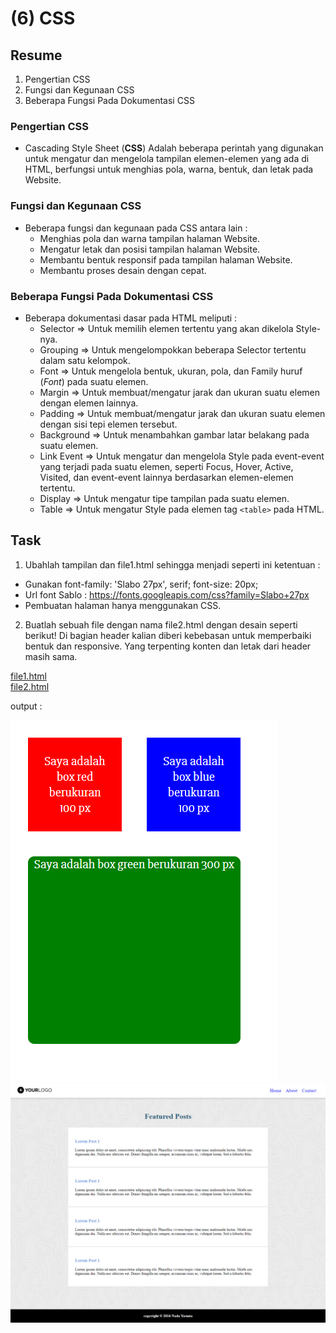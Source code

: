 # (6) CSS

## Resume
1. Pengertian CSS
2. Fungsi dan Kegunaan CSS
3. Beberapa Fungsi Pada Dokumentasi CSS

### Pengertian CSS
* Cascading Style Sheet (**CSS**) Adalah beberapa perintah yang digunakan untuk mengatur dan mengelola tampilan elemen-elemen yang ada di HTML, berfungsi untuk menghias pola, warna, bentuk, dan letak pada Website.

### Fungsi dan Kegunaan CSS
* Beberapa fungsi dan kegunaan pada CSS antara lain :
  + Menghias pola dan warna tampilan halaman Website.
  + Mengatur letak dan posisi tampilan halaman Website.
  + Membantu bentuk responsif pada tampilan halaman Website.
  + Membantu proses desain dengan cepat.

### Beberapa Fungsi Pada Dokumentasi CSS
* Beberapa dokumentasi dasar pada HTML meliputi :
  + Selector    => Untuk memilih elemen tertentu yang akan dikelola Style-nya.
  + Grouping    => Untuk mengelompokkan beberapa Selector tertentu dalam satu kelompok.
  + Font        => Untuk mengelola bentuk, ukuran, pola, dan Family huruf (_Font_) pada suatu elemen.
  + Margin      => Untuk membuat/mengatur jarak dan ukuran suatu elemen dengan elemen lainnya.
  + Padding     => Untuk membuat/mengatur jarak dan ukuran suatu elemen dengan sisi tepi elemen tersebut.
  + Background  => Untuk menambahkan gambar latar belakang pada suatu elemen.
  + Link Event  => Untuk mengatur dan mengelola Style pada event-event yang terjadi pada suatu elemen, seperti Focus, Hover, Active, Visited, dan event-event lainnya berdasarkan elemen-elemen tertentu.
  + Display     => Untuk mengatur tipe tampilan pada suatu elemen.
  + Table       => Untuk mengatur Style pada elemen tag `<table>` pada HTML.

## Task
1. Ubahlah tampilan dan file1.html sehingga menjadi seperti ini ketentuan :
  * Gunakan font-family: 'Slabo 27px', serif; font-size: 20px;
  * Url font Sablo : https://fonts.googleapis.com/css?family=Slabo+27px
  * Pembuatan halaman hanya menggunakan CSS.
2. Buatlah sebuah file dengan nama file2.html dengan desain seperti berikut! Di bagian header kalian diberi kebebasan untuk memperbaiki bentuk dan responsive. Yang terpenting konten dan letak dari header masih sama.

[file1.html](https://github.com/fauzanfadly/VueJS_Fauzan-Fadly/blob/55af80887b47ac558c0485973e7e81578f2f4046/6_CSS/praktikum/file1.html)
<br/>
[file2.html](https://github.com/fauzanfadly/VueJS_Fauzan-Fadly/blob/55af80887b47ac558c0485973e7e81578f2f4046/6_CSS/praktikum/file2.html)

output :

![Output file1.html](https://github.com/fauzanfadly/VueJS_Fauzan-Fadly/blob/55af80887b47ac558c0485973e7e81578f2f4046/6_CSS/screenshots/screenshot%20-%20file1.html%20.jpg)
![Output file2.html](https://github.com/fauzanfadly/VueJS_Fauzan-Fadly/blob/55af80887b47ac558c0485973e7e81578f2f4046/6_CSS/screenshots/screenshot%20-%20file2.html%20.jpg)
